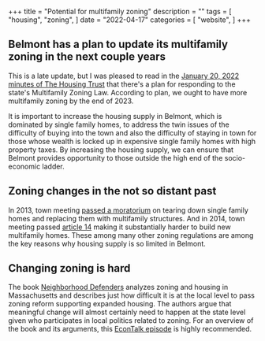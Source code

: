 +++
title = "Potential for multifamily zoning"
description = ""
tags = [
    "housing",
    "zoning",
]
date = "2022-04-17"
categories = [
    "website",
]
+++

## Belmont has a plan to update its multifamily zoning in the next couple years

This is a late update, but I was pleased to read in the [January 20, 2022 minutes of The Housing Trust](https://www.belmont-ma.gov/sites/g/files/vyhlif6831/f/minutes/2022-01-20_housing_trust_minutes.pdf) that there's a plan for responding to the state's Multifamily Zoning Law. According to plan, we ought to have more multifamily zoning by the end of 2023.

It is important to increase the housing supply in Belmont, which is dominated by single family homes, to address the twin issues of the difficulty of buying into the town and also the difficulty of staying in town for those whose wealth is locked up in expensive single family homes with high property taxes. By increasing the housing supply, we can ensure that Belmont provides opportunity to those outside the high end of the socio-economic ladder.

## Zoning changes in the not so distant past

In 2013, town meeting [passed a moratorium](https://www.wickedlocal.com/story/belmont-citizen-herald/2013/06/06/town-meeting-adopts-demolition-moratorium/37867777007/) on tearing down single family homes and replacing them with multifamily structures. And in 2014, town meeting passed [article 14](https://www.belmont-ma.gov/sites/g/files/vyhlif6831/f/uploads/atm_mailing_1.pdf) making it substantially harder to build new multifamily homes. These among many other zoning regulations are among the key reasons why housing supply is so limited in Belmont.

## Changing zoning is hard

The book [Neighborhood Defenders](https://www.cambridge.org/core/books/neighborhood-defenders/0677F4F75667B490CBC7A98396DD527A) analyzes zoning and housing in Massachusetts and describes just how difficult it is at the local level to pass zoning reform supporting expanded housing. The authors argue that meaningful change will almost certainly need to happen at the state level given who participates in local politics related to zoning. For an overview of the book and its arguments, this [EconTalk episode](https://www.econtalk.org/katherine-levine-einstein-on-neighborhood-defenders/) is highly recommended.

